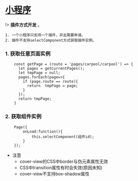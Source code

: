 # [小程序](https://developers.weixin.qq.com/miniprogram/dev/)

!>  **插件方式开发** 。

    1. 一个小程序只支持一个插件，并且需要申请。
    2. 插件不支持selectComponent方式获取插件实例。

### 1. 获取任意页面实例


```
    const getPage = (route = 'pages/carpool/carpool') => {
      let pages = getCurrentPages();
      let tmpPage = null;
      pages.forEach(page=>{
        if (page.route == route){
          return  tmpPage = page;
        }
      });
      return tmpPage;
    }
```

### 2. 获取组件实例

```
    Page({
        onLoad:function(){
            this.selectComponent(组件id);
        }
    });
```

* 注意
  - cover-view的CSS中border与伪元素属性无效
  - CSS中transition属性有时会失效(原因未知)
  - cover-view不支持box-shadow属性